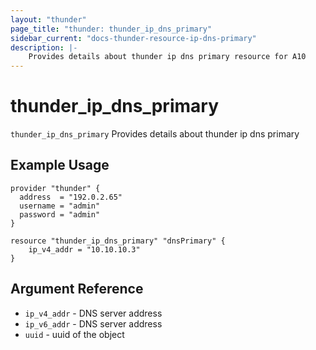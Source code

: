 ```yaml
---
layout: "thunder"
page_title: "thunder: thunder_ip_dns_primary"
sidebar_current: "docs-thunder-resource-ip-dns-primary"
description: |-
	Provides details about thunder ip dns primary resource for A10
---
```


# thunder\_ip\_dns\_primary

`thunder_ip_dns_primary` Provides details about thunder ip dns primary
## Example Usage


```hcl
provider "thunder" {
  address  = "192.0.2.65"
  username = "admin"
  password = "admin"
}

resource "thunder_ip_dns_primary" "dnsPrimary" {
    ip_v4_addr = "10.10.10.3"
}
```

## Argument Reference

* `ip_v4_addr` - DNS server address
* `ip_v6_addr` - DNS server address
* `uuid` - uuid of the object

